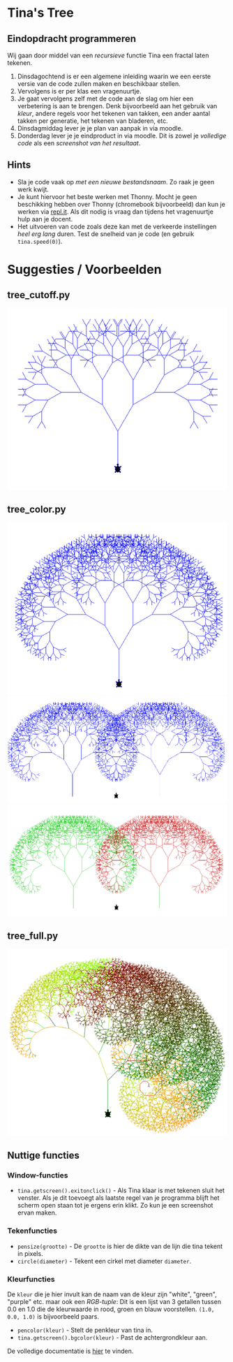 # Tina's Tree

## Eindopdracht programmeren

Wij gaan door middel van een _recursieve_ functie Tina een fractal laten tekenen.

1.  Dinsdagochtend is er een algemene inleiding waarin we een eerste versie van de code zullen maken en beschikbaar stellen.
2.  Vervolgens is er per klas een vragenuurtje.
3.  Je gaat vervolgens zelf met de code aan de slag om hier een verbetering is aan te brengen. Denk bijvoorbeeld aan het gebruik van _kleur_, andere regels voor het tekenen van takken, een ander aantal takken per generatie, het tekenen van bladeren, etc.
4.  Dinsdagmiddag lever je je plan van aanpak in via moodle.
5.  Donderdag lever je je eindproduct in via moodle. Dit is zowel je _volledige code_ als een _screenshot van het resultaat_.

## Hints

-   Sla je code vaak op _met een nieuwe bestandsnaam_. Zo raak je geen werk kwijt.
-   Je kunt hiervoor het beste werken met Thonny. Mocht je geen beschikking hebben over Thonny (chromebook bijvoorbeeld) dan kun je werken via [repl.it](https://repl.it/). Als dit nodig is vraag dan tijdens het vragenuurtje hulp aan je docent.
-   Het uitvoeren van code zoals deze kan met de verkeerde instellingen _heel erg lang_ duren. Test de snelheid van je code (en gebruik `tina.speed(0)`).

# Suggesties / Voorbeelden

## tree_cutoff.py

![Voorbeeld 1](examples/ex01.PNG "Een eerste boom")

## tree_color.py

![Voorbeeld 2](examples/ex02.PNG "Veel takken")
![Voorbeeld 3](examples/ex03.PNG "Twee bomen")
![Voorbeeld 4](examples/ex04.PNG "Twee bomen met verscvhillende kleuren")

## tree_full.py

![Voorbeeld 10](examples/ex10.PNG "Scheef en met varierende kleuren")

## Nuttige functies

### Window-functies

-   `tina.getscreen().exitonclick()` - Als Tina klaar is met tekenen sluit het venster. Als je dit toevoegt als laatste regel van je programma blijft het scherm open staan tot je ergens erin klikt. Zo kun je een screenshot ervan maken.

### Tekenfuncties

-   `pensize(grootte)` - De `grootte` is hier de dikte van de lijn die tina tekent in pixels.
-   `circle(diameter)` - Tekent een cirkel met diameter `diameter`.

### Kleurfuncties

De `kleur` die je hier invult kan de naam van de kleur zijn "white", "green", "purple" etc. maar ook een _RGB-tuple_: Dit is een lijst van 3 getallen tussen 0.0 en 1.0 die de kleurwaarde in rood, groen en blauw voorstellen. `(1.0, 0.0, 1.0)` is bijvoorbeeld paars.

-   `pencolor(kleur)` - Stelt de penkleur van tina in.
-   `tina.getscreen().bgcolor(kleur)` - Past de achtergrondkleur aan.

De volledige documentatie is [hier](https://docs.python.org/3.8/library/turtle.html) te vinden.
